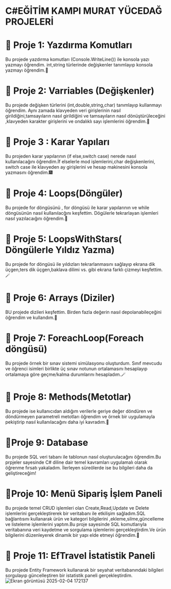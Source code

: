 # C#EĞİTİM KAMPI MURAT YÜCEDAĞ PROJELERİ

# 📍 Proje 1: Yazdırma Komutları
Bu projede yazdırma komutları (Console.WriteLine()) ile konsola yazı yazmayı öğrendim.
int,string türlerinde değişkenler tanımlayıp konsola yazmayı öğrendim.🤩

# 📍 Proje 2: Varriables (Değişkenler)
Bu projede değişken türlerini (int,double,string,char) tanımlayıp kullanmayı öğrendim.
Aynı zamada klavyeden veri girişlerinin nasıl girildiğini,tamsayıların nasıl girildiğini ve tamsayıların nasıl dönüştürüleceğini ,klavyeden karakter girişlerini ve ondalıklı sayı işlemlerini öğrendim.🎉

#  📍 Proje 3 : Karar Yapıları
Bu projeden karar yapılarının (if else,switch case) nerede nasıl kullanılacağını öğrendim.İf elselerle mod işlemlerini,char değişkenlerini, switch case ile klavyeden ay girişlerini ve hesap makinesini konsola yazmasını öğrendim.🎆

# 📍 Proje 4: Loops(Döngüler)
Bu projede for döngüsünü , for döngüsü ile karar yapılarının ve while döngüsünün nasıl kullanılacğını keşfettim. Dögülerle tekrarlayan işlemleri nasıl yazılacaığını öğrendim.🤖

# 📍 Proje 5: LoopsWithStars( Döngülerle Yıldız Yazma)
Bu projede for döngüsü ile yıldızları tekrarlanmasını sağlayıp ekrana dik üçgen,ters dik üçgen,baklava dilimi vs. gibi ekrana farklı çizmeyi keşfettim.🪄
# 📍 Proje 6: Arrays (Diziler)
BU projede dizileri keşfettim. Birden fazla değerin nasıl depolanabileçeğini öğrendim ve kullandım.🏅

# 📍 Proje 7: ForeachLoop(Foreach döngüsü)
Bu projede örnek bir sınav sistemi simülasyonu oluşturdum. Sınıf mevcudu ve öğrenci isimleri birlikte üç sınav notunun ortalamasını hesaplayıp ortalamaya göre geçme/kalma durumlarını hesapladım.🪄

# 📍 Proje 8: Methods(Metotlar)
Bu projede ise kullanıcıdan aldığım verilerle geriye değer döndüren ve döndürmeyen parametreli metotları öğrendim ve örnek bir uygulamayla pekiştirip nasıl kullanılacağını daha iyi kavradım.🎉
# 📍Proje 9: Database
Bu projede SQL veri tabanı ile tablonun nasıl oluşturulacağını öğrendim.Bu prpjeler sayesinde C# diline dair temel kavramları uygulamalı olarak öğrenme fırsatı yakaladım. İlerleyen süreölerde ise bu bilgileri daha da geliştireceğim!
# 📍Proje 10: Menü Sipariş İşlem Paneli
Bu projede temel CRUD işlemleri olan Create,Read,Update ve Delete işlemlerini gerçekleştirerek bir veritabanı ile etkilişim sağladım.SQL bağlantısını kullanarak ürün ve kategori bilgilerini ,ekleme,silme,güncelleme ve listeleme işlemlerini yaptım.Bu proje sayesinde SQL komutlarıyla veritabanına veri kaydetme ve sorgulama işlemlerini gerçekleştirdim.Ve ürün bilgilerini düzenleyerek dinamik bir yapı elde etmeyi öğrendim.🤖
# 📍 Proje 11: EfTravel İstatistik Paneli
Bu projede Entity Framework kullanarak bir seyahat veritabanındaki bilgileri sorgulayıp güncelleştiren bir istatistik paneli gerçekleştirdim.
![Ekran görüntüsü 2025-02-04 172137](https://github.com/user-attachments/assets/bc55c270-a43b-4f1b-ba63-47dd1fc2de51)



